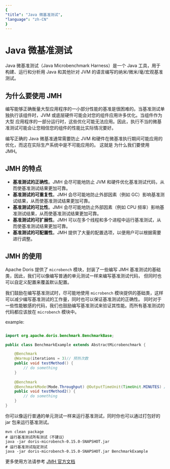 ```yaml
---
{
"title": "Java 微基准测试",
"language": "zh-CN"
}
---
```


<!--
Licensed to the Apache Software Foundation (ASF) under one
or more contributor license agreements. See the NOTICE file
distributed with this work for additional information
regarding copyright ownership. The ASF licenses this file
to you under the Apache License, Version 2.0 (the
"License"); you may not use this file except in compliance
with the License. You may obtain a copy of the License at

  http://www.apache.org/licenses/LICENSE-2.0

Unless required by applicable law or agreed to in writing,
software distributed under the License is distributed on an
"AS IS" BASIS, WITHOUT WARRANTIES OR CONDITIONS OF ANY
KIND, either express or implied. See the License for the
specific language governing permissions and limitations
under the License.
-->

# Java 微基准测试
Java 微基准测试（Java Microbenchmark Harness）是一个 Java 工具，用于构建、运行和分析用 Java 和其他针对 JVM 的语言编写的纳米/微米/毫/宏观基准测试。

## 为什么要使用 JMH
编写能够正确衡量大型应用程序的一小部分性能的基准是很困难的。当基准测试单独执行该组件时，JVM 或底层硬件可能会对您的组件应用许多优化。当组件作为大型
应用程序的一部分运行时，这些优化可能无法应用。因此，执行不当的微基准测试可能会让您相信您的组件的性能比实际情况要好。

编写正确的 Java 微基准通常需要防止 JVM 和硬件在微基准执行期间可能应用的优化，而这在实际生产系统中是不可能应用的。
这就是 为什么我们要使用 JMH。

## JMH 的特点
* **基准测试的正确性**。JMH 会尽可能地防止 JVM 和硬件优化基准测试代码，从而使基准测试结果更加可靠。
* **基准测试的可重复性**。JMH 会尽可能地防止外部因素（例如 GC）影响基准测试结果，从而使基准测试结果更加可靠。
* **基准测试的可比性**。JMH 会尽可能地防止外部因素（例如 CPU 频率）影响基准测试结果，从而使基准测试结果更加可靠。
* **基准测试的可扩展性**。JMH 可以在多个线程和多个进程中运行基准测试，从而使基准测试结果更加可靠。
* **基准测试的可配置性**。JMH 提供了大量的配置选项，以便用户可以根据需要进行调整。

## JMH 的使用

Apache Doris 提供了 `microbench` 模块，封装了一些编写 JMH 基准测试的基础类，因此，我们可以像编写普通的单元测试一样来编写基准测试代码，
但同时也可以自定义配置来覆盖默认配置。

我们鼓励在编写基准测试时，尽可能地使用 `microbench` 模块提供的基础类，这样可以减少编写基准测试的工作量，同时也可以保证基准测试的正确性。
同时对于一些性能敏感的代码，我们也鼓励编写基准测试来验证其性能。而所有基准测试的代码都应该放在 `microbench` 模块中。


example:

```java

import org.apache.doris.benchmark.BenchmarkBase;

public class BenchmarkExample extends AbstractMicrobenchmark {

    @Benchmark
    @Warmup(iterations = 3)// 预热次数
    public void testMethod() {
        // do something
    }
    
    @Benchmark
    @BenchmarkMode(Mode.Throughput) @OutputTimeUnit(TimeUnit.MINUTES) // 测试模式，输出时间单位
    public void testMethod2() {
        // do something
    }
}

```

你可以像运行普通的单元测试一样来运行基准测试，同时你也可以通过打包好的 jar 包来运行基准测试。

```shell
mvn clean package
# 运行基准测试所有测试（不建议）
java -jar doris-microbench-0.15.0-SNAPSHOT.jar 
# 运行基准测试指定测试
java -jar doris-microbench-0.15.0-SNAPSHOT.jar BenchmarkExample
```
更多使用方法请参考 [JMH 官方文档](http://openjdk.java.net/projects/code-tools/jmh/)

